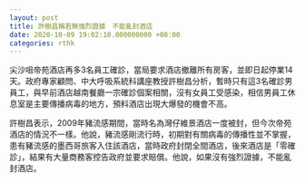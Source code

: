 ```yaml
---
layout: post
title: 許樹昌稱若無強烈證據　不能亂封酒店
date: 2020-10-09 19:02:10.000000000 +08:00
categories: rthk
---
```


尖沙咀帝苑酒店再多3名員工確診，當局要求酒店撤離所有房客，並即日起停業14天。政府專家顧問、中大呼吸系統科講座教授許樹昌分析，暫時只有這3名確診男員工，與早前酒店越南餐廳一宗確診個案相關，沒有女員工受感染，相信男員工休息室是主要傳播病毒的地方，預料酒店出現大爆發的機會不高。

許樹昌表示，2009年豬流感期間，當時名為灣仔維景酒店一度被封，但今次帝苑酒店的情況不一樣。他說，豬流感剛流行時，初期對有關病毒的傳播性並不掌握，患有豬流感的墨西哥旅客入住該酒店，當時政府封閉全間酒店，後來酒店是「零確診」，結果有大量商務客控告政府並要求賠償。他說，如果沒有強烈證據，不能亂封酒店。

